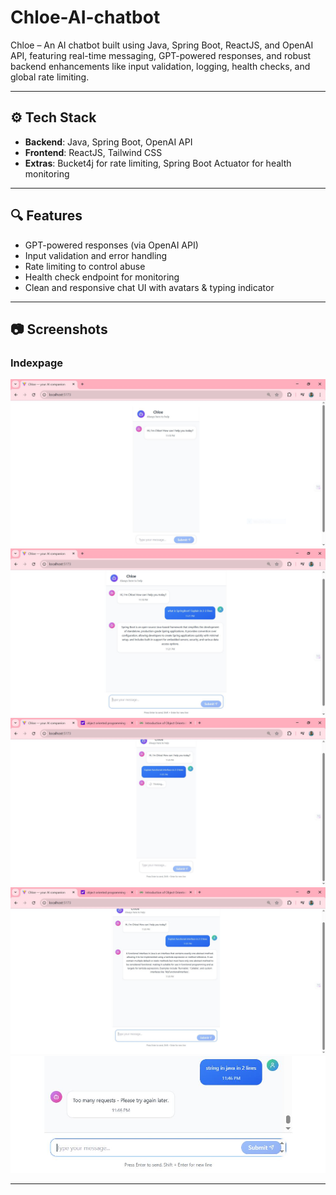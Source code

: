 # Chloe-AI-chatbot
Chloe – An AI chatbot built using Java, Spring Boot, ReactJS, and OpenAI API, featuring real-time messaging, GPT-powered responses, and robust backend enhancements like input validation, logging, health checks, and global rate limiting.

---

## ⚙️ Tech Stack

- **Backend**: Java, Spring Boot, OpenAI API
- **Frontend**: ReactJS, Tailwind CSS
- **Extras**: Bucket4j for rate limiting, Spring Boot Actuator for health monitoring

---

## 🔍 Features
  
- GPT-powered responses (via OpenAI API)  
- Input validation and error handling  
- Rate limiting to control abuse  
- Health check endpoint for monitoring
- Clean and responsive chat UI with avatars & typing indicator

---

## 📷 Screenshots
### Indexpage
![Chloe Chatbot UI - Indexpage](https://github.com/S-Gauri-23/Chloe-AI-chatbot/blob/master/Screenshots/indexpage.JPG)
![Chloe Chatbot UI - Chat1](https://github.com/S-Gauri-23/Chloe-AI-chatbot/blob/master/Screenshots/chat1.JPG)
![Chloe Chatbot UI - Chat2](https://github.com/S-Gauri-23/Chloe-AI-chatbot/blob/master/Screenshots/chat2.JPG)
![Chloe Chatbot UI - Chat3](https://github.com/S-Gauri-23/Chloe-AI-chatbot/blob/master/Screenshots/chat3.JPG)
![Chloe Chatbot UI - Rate Limiting Feature](https://github.com/S-Gauri-23/Chloe-AI-chatbot/blob/master/Screenshots/rate%20limiting%20feature.JPG)

---

